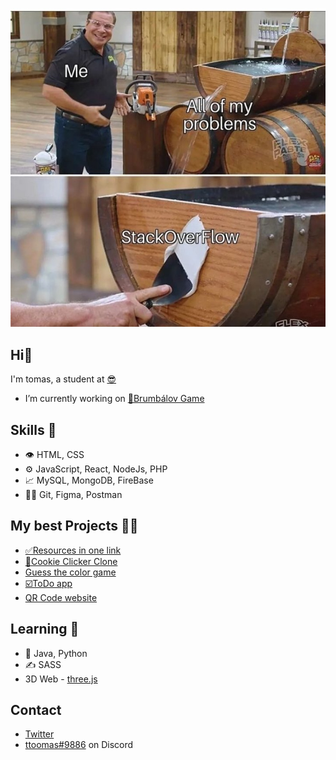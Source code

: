 ![img](https://raw.githubusercontent.com/ttoomas/ttoomas/main/stackoverflow.jpg)

## Hi👋

I'm tomas, a student at [😎](https://www.spsmb.cz/)
- I’m currently working on [🧙Brumbálov Game](https://github.com/ttoomas/brumbalov-game)

## Skills 💪
- 👁️ HTML, CSS
- ⚙️ JavaScript, React, NodeJs, PHP
- 📈 MySQL, MongoDB, FireBase
- 🧗‍♂️ Git, Figma, Postman

## My best Projects 👨‍💻
- [✅Resources in one link](https://github.com/ttoomas/resources-in-one-link)
- [🍪Cookie Clicker Clone](https://github.com/ttoomas/cookie-clicker-clone)
- [Guess the color game](https://github.com/ttoomas/guess-the-color-game)
- [☑️ToDo app](https://github.com/ttoomas/toDo-app)
- [QR Code website](https://github.com/ttoomas/QR-Code-Website)


## Learning 👀
- 🐾 Java, Python
- ✍️ SASS
- 3D Web - [three.js](https://threejs.org/)

## Contact

- [Twitter](https://twitter.com/ttoomas_)
- [ttoomas#9886](https://github.com/ttoomas) on Discord
